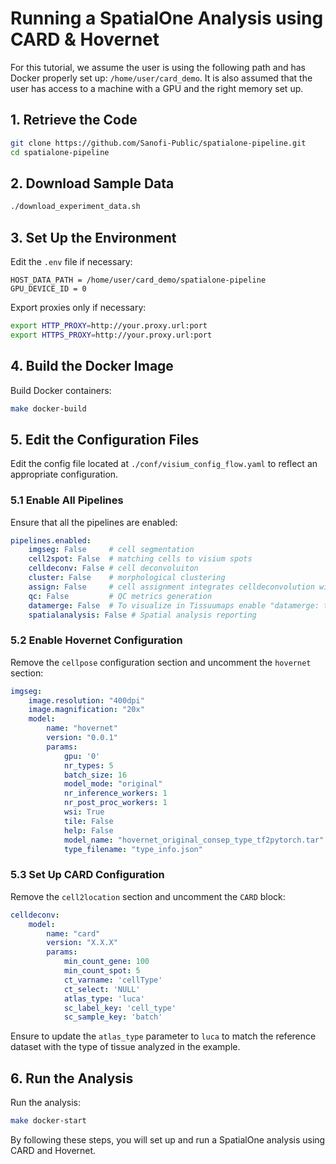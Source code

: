 # Running a SpatialOne Analysis using CARD & Hovernet

For this tutorial, we assume the user is using the following path and has Docker properly set up: `/home/user/card_demo`. It is also assumed that the user has access to a machine with a GPU and the right memory set up.

## 1. Retrieve the Code

```bash
git clone https://github.com/Sanofi-Public/spatialone-pipeline.git
cd spatialone-pipeline
```

## 2. Download Sample Data

```bash
./download_experiment_data.sh
```

## 3. Set Up the Environment

Edit the `.env` file if necessary:
```env
HOST_DATA_PATH = /home/user/card_demo/spatialone-pipeline
GPU_DEVICE_ID = 0
```

Export proxies only if necessary:
```bash
export HTTP_PROXY=http://your.proxy.url:port
export HTTPS_PROXY=http://your.proxy.url:port
```

## 4. Build the Docker Image

Build Docker containers:
```bash
make docker-build
```

## 5. Edit the Configuration Files

Edit the config file located at `./conf/visium_config_flow.yaml` to reflect an appropriate configuration.

### 5.1 Enable All Pipelines

Ensure that all the pipelines are enabled:
```yaml
pipelines.enabled:
    imgseg: False     # cell segmentation
    cell2spot: False  # matching cells to visium spots
    celldeconv: False # cell deconvoluiton
    cluster: False    # morphological clustering
    assign: False     # cell assignment integrates celldeconvolution with cell segmentation
    qc: False         # QC metrics generation
    datamerge: False  # To visualize in Tissuumaps enable "datamerge: true"
    spatialanalysis: False # Spatial analysis reporting
```

### 5.2 Enable Hovernet Configuration

Remove the `cellpose` configuration section and uncomment the `hovernet` section:
```yaml
imgseg:
    image.resolution: "400dpi"
    image.magnification: "20x"
    model:
        name: "hovernet"
        version: "0.0.1"
        params:
            gpu: '0'
            nr_types: 5
            batch_size: 16
            model_mode: "original"
            nr_inference_workers: 1
            nr_post_proc_workers: 1
            wsi: True
            tile: False
            help: False
            model_name: "hovernet_original_consep_type_tf2pytorch.tar"
            type_filename: "type_info.json"
```

### 5.3 Set Up CARD Configuration

Remove the `cell2location` section and uncomment the `CARD` block:
```yaml
celldeconv:
    model:
        name: "card"
        version: "X.X.X"
        params:
            min_count_gene: 100
            min_count_spot: 5
            ct_varname: 'cellType'
            ct_select: 'NULL'
            atlas_type: 'luca'
            sc_label_key: 'cell_type'
            sc_sample_key: 'batch'
```
Ensure to update the `atlas_type` parameter to `luca` to match the reference dataset with the type of tissue analyzed in the example.

## 6. Run the Analysis

Run the analysis:
```bash
make docker-start
```

By following these steps, you will set up and run a SpatialOne analysis using CARD and Hovernet.
